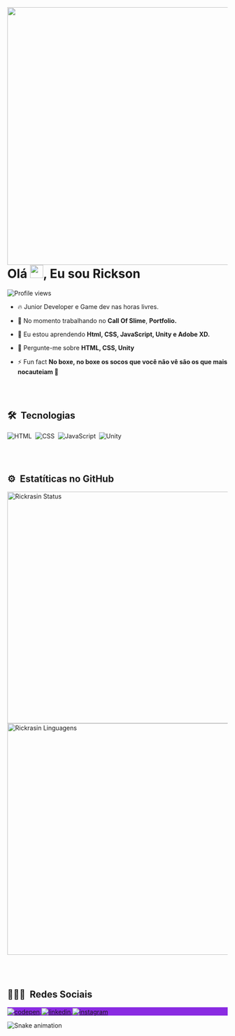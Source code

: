 <img align="right" height="590em" src="https://raw.githubusercontent.com/gist/Rickrasin/68f448674e7235eb8e43b2794f4a72e0/raw/1759ba31a73a50c5179c207ec10154be86e6e23f/githubcard.svg)"/>
<h1 align="left">Olá <img height="30px" width="30px" src="https://raw.githubusercontent.com/kaueMarques/kaueMarques/master/hi.gif" >, Eu sou Rickson</h1>
<p align="left"> <img src="https://komarev.com/ghpvc/?username=rickrasin&color=blue" alt="Profile views" /> </p>

- 🔥 Junior Developer e Game dev nas horas livres.

- 🔭 No momento trabalhando no **Call Of Slime**, **Portfolio.**

- 🌱 Eu estou aprendendo **Html, CSS, JavaScript, Unity e Adobe XD.**

- 💬 Pergunte-me sobre **HTML, CSS, Unity**

- ⚡ Fun fact **No boxe, no boxe os socos que você não vê são os que mais nocauteiam 🥊**

<br><br>

## 🛠 &nbsp;Tecnologias

![HTML](https://img.shields.io/badge/-HTML-05122A?style=for-the-badge&logo=HTML5&color=blueviolet)&nbsp;
![CSS](https://img.shields.io/badge/-CSS-05122A?style=for-the-badge&logo=CSS3&logoColor=1572B6&color=blueviolet)&nbsp;
![JavaScript](https://img.shields.io/badge/-JavaScript-05122A?style=for-the-badge&logo=javascript&color=blueviolet)&nbsp;
![Unity](https://img.shields.io/badge/-Unity-05122A?style=for-the-badge&logo=unity&color=blueviolet)&nbsp;

<br><br>

## ⚙️ &nbsp;Estatíticas no GitHub

<p align="left">
<img width="530em" src="https://github-readme-stats.vercel.app/api?username=Rickrasin&show_icons=true&theme=tokyonight " alt="Rickrasin Status"/>
<img width="530em" src="https://github-readme-stats.vercel.app/api/top-langs/?username=Rickrasin&layout=compact&theme=tokyonight " alt="Rickrasin Linguagens"/>
</p>

<br><br>

## 👨🏽‍🦲 &nbsp;Redes Sociais

<p align="left" style="background:blueviolet">
<a href="https://codepen.io/Rickrasin" target="_blank">
  <img align="center" src="https://img.shields.io/badge/-Rickrasin-05122A?style=for-the-badge&logo=codepen&color=blueviolet" alt="codepen"/>
</a>
<a href="https://www.linkedin.com/in/rickson-oliveira-44331822b" target="_blank">
  <img align="center" src="https://img.shields.io/badge/-ricksonoliveira-05122A?style=for-the-badge&logo=linkedin&color=blueviolet" alt="linkedin"/>
</a>
<a href="https://www.instagram.com/rickrasochefe/" target="_blank">
 <img align="center" src="https://img.shields.io/badge/-rickrasochefe-05122A?style=for-the-badge&logo=instagram&color=blueviolet" alt="instagram"/>
</a>
</p>

![Snake animation](https://github.com/rickrasin/rickrasin/blob/output/github-contribution-grid-snake.svg)


<!--
**Rickrasin/Rickrasin** is a ✨ _special_ ✨ repository because its `README.md` (this file) appears on your GitHub profile.

Here are some ideas to get you started:

- 🔭 I’m currently working on ...
- 🌱 I’m currently learning ...
- 👯 I’m looking to collaborate on ...
- 🤔 I’m looking for help with ...
- 💬 Ask me about ...
- 📫 How to reach me: ...
- 😄 Pronouns: ...
- ⚡ Fun fact: ...
-->
